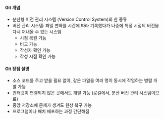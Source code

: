 #### Git 개념

- 분산형 버전 관리 시스템 (Version Control System)의 한 종류
- 버전 관리 시스템: 파일 변화를 시간에 따라 기록했다가 나중에 특정 시점의 버전을 다시 꺼내올 수 있는 시스템
  - 시점 복원 가능
  - 비교 가능
  - 작성자 확인 가능
  - 작성 시점 확인 가능

#### Git 장점 설명

- 소스 코드를 주고 받을 필요 없이, 같은 파일을 여러 명이 동시에 작업하는 병렬 개발 가능
- 인터넷이 연결되지 않은 곳에서도 개발 가능 (로컬에서, 분산 버전 관리 시스템이므로)
- 중앙 저장소에 문제가 생겨도 원상 복구 가능
- 프로그램이나 패치 배포하는 과정 간단해짐
